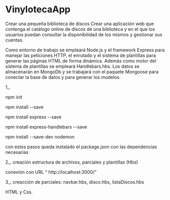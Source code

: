 # VinylotecaApp
Crear una pequeña biblioteca de discos
Crear una aplicación web que contenga el catálogo online de discos de una biblioteca  y en el que los usuarios puedan consultar la disponibilidad de los mismos y gestionar sus cuentas.

Como entorno de trabajo se empleará Node.js y el framework Express para manejar las peticiones HTTP, el enrutado y el sistema de plantillas para generar las páginas HTML de forma dinámica.
Además como motor del sistema de plantillas se empleará Handlebars.hbs.
Los datos se almacenarán en MongoDb y se trabajará con el paquete Mongoose para conectar la base de datos y para generar los modelos.



1_.

npm init

npm install --save

npm install express --save

npm install express-handlebars --save

npm install --save-dev nodemon
 
con estos pasos queda instalado el package.json con las dependencias necesarias

2_. creación estructura de archivos, parciales y plantillas (Hbs)

conexión con URL “ http://localhost:3000/”

3_. creacción  de parciales: navbar.hbs, disco.hbs, listaDiscos.hbs

HTML y Css.


